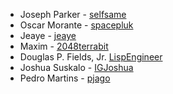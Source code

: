 * Joseph Parker - [selfsame](https://github.com/selfsame)
* Oscar Morante - [spacepluk](https://github.com/spacepluk)
* Jeaye - [jeaye](https://github.com/jeaye)
* Maxim - [2048terrabit](https://github.com/2048terrabit)
* Douglas P. Fields, Jr. [LispEngineer](https://github.com/LispEngineer)
* Joshua Suskalo - [IGJoshua](https://github.com/IGJoshua)
* Pedro Martins - [pjago](https://github.com/pjago)
